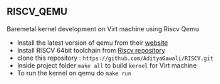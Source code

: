 ## RISCV_QEMU

Baremetal kernel development on Virt machine using Riscv Qemu 
 
* Install the latest version of qemu from their [website](https://www.qemu.org/download/#source)
* Install RISCV 64bit toolchain from [Riscv repository](https://github.com/riscv/riscv-gnu-toolchain)
* clone this repository : `https://github.com/AdityaGawali/RISCV.git`
* Inside project folder `make all` to build `kernel` for Virt machine
* To run the kernel on qemu  do `make run` 
